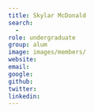 ```yaml
---
title: Skylar McDonald
search:
  - 
role: undergraduate
group: alum
image: images/members/
website:
email: 
google: 
github: 
twitter: 
linkedin: 
---
```




